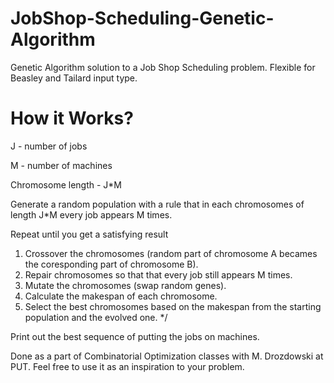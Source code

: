 # JobShop-Scheduling-Genetic-Algorithm

Genetic Algorithm solution to a Job Shop Scheduling problem. Flexible for Beasley and Tailard input type.

# How it Works?

J - number of jobs

M - number of machines

Chromosome length - J*M

Generate a random population with a rule that in each chromosomes of length J*M every job appears M times.

Repeat until you get a satisfying result 
1. Crossover the chromosomes (random part of chromosome A becames the coresponding part of chromosome B).
2. Repair chromosomes so that that every job still appears M times.
3. Mutate the chromosomes (swap random genes).
4. Calculate the makespan of each chromosome. 
5. Select the best chromosomes based on the makespan from the starting population and the evolved one.
*/

Print out the best sequence of putting the jobs on machines.

Done as a part of Combinatorial Optimization classes with M. Drozdowski at PUT. Feel free to use it as an inspiration to your problem.
